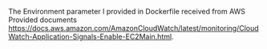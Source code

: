 The Environment parameter I provided in Dockerfile received from AWS Provided documents https://docs.aws.amazon.com/AmazonCloudWatch/latest/monitoring/CloudWatch-Application-Signals-Enable-EC2Main.html.
